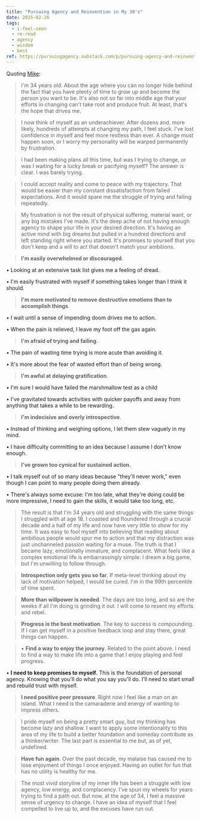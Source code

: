 ```yaml
---
title: "Pursuing Agency and Reinvention in My 30's"
date: 2025-02-26
tags:
  - i-feel-seen
  - re-read
  - agency
  - wisdom
  - best
ref: https://pursuingagency.substack.com/p/pursuing-agency-and-reinvention
---
```



Quoting [Mike](https://pursuingagency.substack.com/p/pursuing-agency-and-reinvention):

> I'm 34 years old. About the age where you can no longer hide behind the fact that you have plenty of time to grow up and become the person you want to be. It's also not so far into middle age that your efforts in changing can't take root and produce fruit. At least, that's the hope that drives me.

> I now think of myself as an underachiever. After dozens and, more likely, hundreds of attempts at changing my path, I feel stuck. I've lost confidence in myself and feel more restless than ever. A change must happen soon, or I worry my personality will be warped permanently by frustration.

> I had been making plans all this time, but was I trying to change, or was I waiting for a lucky break or pacifying myself? The answer is clear. I was barely trying.

> I could accept reality and come to peace with my trajectory. That would be easier than my constant dissatisfaction from failed expectations. And it would spare me the struggle of trying and failing repeatedly.

> My frustration is not the result of physical suffering, material want, or any big mistakes I've made. It's the deep ache of not having enough agency to shape your life in your desired direction. It's having an active mind with big dreams but pulled in a hundred directions and left standing right where you started. It's promises to yourself that you don't keep and a will to act that doesn't match your ambitions.

> **I'm easily overwhelmed or discouraged**.

•   Looking at an extensive task list gives me a feeling of dread.
    
•   I'm easily frustrated with myself if something takes longer than I think it should.

> **I'm more motivated to remove destructive emotions than to accomplish things**.

•   I wait until a sense of impending doom drives me to action.
    
•   When the pain is relieved, I leave my foot off the gas again.

> **I'm afraid of trying and failing**.

•   The pain of wasting time trying is more acute than avoiding it.
    
•   It's more about the fear of wasted effort than of being wrong.

> **I'm awful at delaying gratification**.

•   I'm sure I would have failed the marshmallow test as a child
    
•   I've gravitated towards activities with quicker payoffs and away from anything that takes a while to be rewarding.

> **I'm indecisive and overly introspective**.

•   Instead of thinking and weighing options, I let them stew vaguely in my mind.
    
•   I have difficulty committing to an idea because I assume I don't know enough.

> **I've grown too cynical for sustained action.**

•   I talk myself out of so many ideas because &#34;they'll never work,&#34; even though I can point to many people doing them already.
    
•   There's always some excuse: I'm too late, what they're doing could be more impressive, I need to gain the skills, it would take too long, etc.

> The result is that I'm 34 years old and struggling with the same things I struggled with at age 18. I coasted and floundered through a crucial decade and a half of my life and now have very little to show for my time. It was easy to fool myself into believing that reading about ambitious people would spur me to action and that my distraction was just unchanneled passion waiting for a muse. The truth is that I became lazy, emotionally immature, and complacent. What feels like a complex emotional life is embarrassingly simple: I dream a big game, but I'm unwilling to follow through.

> **Introspection only gets you so far**. If meta-level thinking about my lack of motivation helped, I would be cured. I'm in the 99th percentile of time spent.

> **More than willpower is needed**. The days are too long, and so are the weeks if all I'm doing is grinding it out. I will come to resent my efforts and rebel.

> **Progress is the best motivation**. The key to success is compounding. If I can get myself in a positive feedback loop and stay there, great things can happen.

> •   **Find a way to enjoy the journey**. Related to the point above. I need to find a way to make life into a game that I enjoy playing and feel progress.
    
•   **I need to keep promises to myself**. This is the foundation of personal agency. Knowing that you'll do what you say you'll do. I'll need to start small and rebuild trust with myself.

> **I need positive peer pressure**. Right now I feel like a man on an island. What I need is the camaraderie and energy of wanting to impress others.

> I pride myself on being a pretty smart guy, but my thinking has become lazy and shallow. I want to apply some intentionality to this area of my life to build a better foundation and someday contribute as a thinker/writer. The last part is essential to me but, as of yet, undefined.

> **Have fun again**. Over the past decade, my malaise has caused me to lose enjoyment of things I once enjoyed. Having an outlet for fun that has no utility is healthy for me.

> The most vivid storyline of my inner life has been a struggle with low agency, low energy, and complacency. I've spun my wheels for years trying to find a path out. But now, at the age of 34, I feel a massive sense of urgency to change. I have an idea of myself that I feel compelled to live up to, and the excuses have run out.
